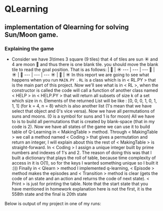 # QLearning
## implementation of Qlearning for solving Sun/Moon game.

### Explaining the game
- Consider we have 3\times 3 square (9 tiles) that 4 of tiles are sun :sunny: and 4 are moon :crescent_moon: and thus there is one blank tile. you should move the blank tile to read the goal position. That is as follows:
  <Blank> | :crescent_moon: | :sunny:
  --- | --- | --- 
  :crescent_moon: | :sunny: | :crescent_moon:
  --- | --- | --- 
  :sunny: | :crescent_moon: | :sunny:
In this report we are going to see what happens when you run  `MAIN.PY `.
`RL` is a class which is in < RL.PY > that is the main part of this project.
Now we'll see what is in < RL >, when the constructor is called the code will call a function of another
class named < HELP > in < HELP.PY > that will return all subsets of size k of a set which size in n.
Elements of the returned List will be like : [0, 0, 0, 1, 0, 1, 1, 1] (for k = 4, n = 8)
which is also another list (1's mean that we have select that object and 0's vice versa).
Now we have all permutations of suns and moons. (0 is a symbol for suns and 1 is for moon)
All we have to is to build all permutations that is created by blank-space (that in my code is 2).
Now we have all states of the game we can use it to build table of Q-Learning in < MakingTable > method.
Through < MakingTable > we call a method named < Coding > that gives a permutation and return an integer,
I will explain about this the rest of < MakingTable > is straight-forward.
In < Coding > I assign a unique integer built by prime numbers and indexes of 1's and 2.
The reason of doing this was that I built a dictionary that  plays the roll of table, because time complexity of access
in it is O(1), so for the keys I wanted something unique so I built it :)))
Finally in < Qlearn > method I implemented q-learning, < Episode > method makes the episodes
and < Transition > method is clear (gets the code of an state and an action and returns the code of next state).
< Print > is just for printing the table.
Note that the start state that you have mentioned in homework explanation here is not the first,
it is the 558th state and the final is 20th state

Below is output of my project in one of my runs:
